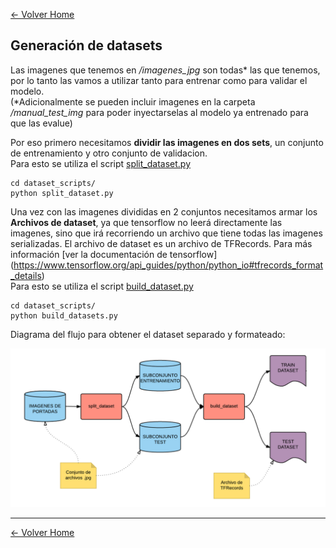 [<- Volver Home](../README.md)  

## Generación de datasets

Las imagenes que tenemos en */imagenes_jpg*  son todas* las que tenemos, por lo tanto las vamos a utilizar tanto para 
entrenar como para validar el modelo.  
(*Adicionalmente se pueden incluir imagenes en la carpeta */manual_test_img* para poder inyectarselas al modelo 
ya entrenado para que las evalue)

Por eso primero necesitamos **dividir las imagenes en dos sets**, un conjunto de entrenamiento y otro conjunto de 
validacion.  
Para esto se utiliza el script [split_dataset.py](../dataset_scripts/split_dataset.py)

```shell
cd dataset_scripts/
python split_dataset.py 
```

Una vez con las imagenes divididas en 2 conjuntos necesitamos armar los **Archivos de dataset**, ya que tensorflow
no leerá directamente las imagenes, sino que irá recorriendo un archivo que tiene todas las imagenes serializadas.
El archivo de dataset es un archivo de TFRecords. Para más información [ver la documentación de tensorflow]
(https://www.tensorflow.org/api_guides/python/python_io#tfrecords_format_details)  
Para esto se utiliza el script [build_dataset.py](../dataset_scripts/build_dataset.py)

```shell
cd dataset_scripts/
python build_datasets.py 
```

Diagrama del flujo para obtener el dataset separado y formateado:


![Obtencion](./img/generacion1.png "Obtencion")  

***
[<- Volver Home](../README.md)
